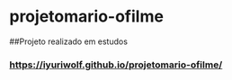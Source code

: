 # projetomario-ofilme
##Projeto realizado em estudos
### https://iyuriwolf.github.io/projetomario-ofilme/
